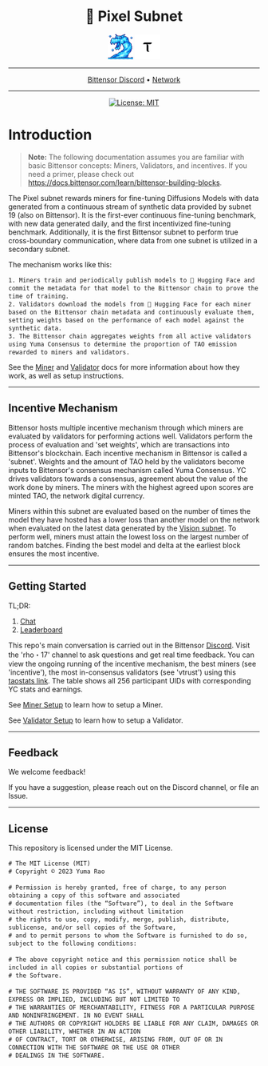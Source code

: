 <div align="center">

# 🐉 **Pixel Subnet** <!-- omit in toc -->
[![Bittensor](/docs/pixellogo.png)](https://huggingface.co/spaces/PlixAI/pixel-subnet-leaderboard)
[![Bittensor](/docs/taologo.png)](https://bittensor.com/)

---

[Bittensor Discord](https://discord.gg/bittensor) • [Network](https://taostats.io/)

---

[![License: MIT](https://img.shields.io/badge/License-MIT-yellow.svg)](https://opensource.org/licenses/MIT) 

</div>


# Introduction

> **Note:** The following documentation assumes you are familiar with basic Bittensor concepts: Miners, Validators, and incentives. If you need a primer, please check out https://docs.bittensor.com/learn/bittensor-building-blocks.


The Pixel subnet rewards miners for fine-tuning Diffusions Models with data generated from a continuous stream of synthetic data provided by subnet 19 (also on Bittensor). It is the first-ever continuous fine-tuning benchmark, with new data generated daily, and the first incentivized fine-tuning benchmark. Additionally, it is the first Bittensor subnet to perform true cross-boundary communication, where data from one subnet is utilized in a secondary subnet.

The mechanism works like this:

    1. Miners train and periodically publish models to 🤗 Hugging Face and commit the metadata for that model to the Bittensor chain to prove the time of training.
    2. Validators download the models from 🤗 Hugging Face for each miner based on the Bittensor chain metadata and continuously evaluate them, setting weights based on the performance of each model against the synthetic data. 
    3. The Bittensor chain aggregates weights from all active validators using Yuma Consensus to determine the proportion of TAO emission rewarded to miners and validators.

See the [Miner](docs/miner.md) and [Validator](docs/validator.md) docs for more information about how they work, as well as setup instructions.

---

## Incentive Mechanism

Bittensor hosts multiple incentive mechanism through which miners are evaluated by validators for performing actions well. Validators perform the process of evaluation and 'set weights', which are transactions into Bittensor's blockchain. Each incentive mechanism in Bittensor is called a 'subnet'. Weights and the amount of TAO held by the validators become inputs to Bittensor's consensus mechanism called Yuma Consensus. YC drives validators towards a consensus, agreement about the value of the work done by miners. The miners with the highest agreed upon scores are minted TAO, the network digital currency.

Miners within this subnet are evaluated based on the number of times the model they have hosted has a lower loss than another model on the network when evaluated on the latest data generated by the [Vision subnet](https://taostats.io/subnets/netuid-19/). To perform well, miners must attain the lowest loss on the largest number of random batches. Finding the best model and delta at the earliest block ensures the most incentive.

---

## Getting Started

TL;DR:
1. [Chat](https://discord.gg/bittensor)
2. [Leaderboard](https://huggingface.co/spaces/PlixAI/pixel-subnet-leaderboard)

This repo's main conversation is carried out in the Bittensor [Discord](https://discord.gg/bittensor). Visit the 'rho・17' channel to ask questions and get real time feedback. You can view the ongoing running of the incentive mechanism, the best miners (see 'incentive'), the most in-consensus validators (see 'vtrust') using this [taostats link](https://taostats.io/subnets/netuid-17/). The table shows all 256 participant UIDs with corresponding YC stats and earnings. 

See [Miner Setup](docs/miner.md#getting-started) to learn how to setup a Miner.

See [Validator Setup](docs/validator.md#getting-started) to learn how to setup a Validator.

---

## Feedback

We welcome feedback!

If you have a suggestion, please reach out on the Discord channel, or file an Issue.

---

## License
This repository is licensed under the MIT License.
```text
# The MIT License (MIT)
# Copyright © 2023 Yuma Rao

# Permission is hereby granted, free of charge, to any person obtaining a copy of this software and associated
# documentation files (the “Software”), to deal in the Software without restriction, including without limitation
# the rights to use, copy, modify, merge, publish, distribute, sublicense, and/or sell copies of the Software,
# and to permit persons to whom the Software is furnished to do so, subject to the following conditions:

# The above copyright notice and this permission notice shall be included in all copies or substantial portions of
# the Software.

# THE SOFTWARE IS PROVIDED “AS IS”, WITHOUT WARRANTY OF ANY KIND, EXPRESS OR IMPLIED, INCLUDING BUT NOT LIMITED TO
# THE WARRANTIES OF MERCHANTABILITY, FITNESS FOR A PARTICULAR PURPOSE AND NONINFRINGEMENT. IN NO EVENT SHALL
# THE AUTHORS OR COPYRIGHT HOLDERS BE LIABLE FOR ANY CLAIM, DAMAGES OR OTHER LIABILITY, WHETHER IN AN ACTION
# OF CONTRACT, TORT OR OTHERWISE, ARISING FROM, OUT OF OR IN CONNECTION WITH THE SOFTWARE OR THE USE OR OTHER
# DEALINGS IN THE SOFTWARE.
```
